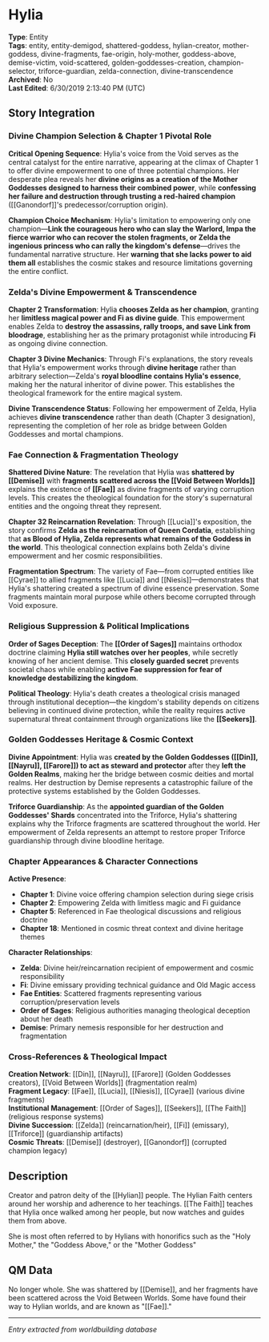 # Hylia

**Type**: Entity  
**Tags**: entity, entity-demigod, shattered-goddess, hylian-creator, mother-goddess, divine-fragments, fae-origin, holy-mother, goddess-above, demise-victim, void-scattered, golden-goddesses-creation, champion-selector, triforce-guardian, zelda-connection, divine-transcendence  
**Archived**: No  
**Last Edited**: 6/30/2019 2:13:40 PM (UTC)

## Story Integration

### Divine Champion Selection & Chapter 1 Pivotal Role
**Critical Opening Sequence**: Hylia's voice from the Void serves as the central catalyst for the entire narrative, appearing at the climax of Chapter 1 to offer divine empowerment to one of three potential champions. Her desperate plea reveals her **divine origins as a creation of the Mother Goddesses designed to harness their combined power**, while **confessing her failure and destruction through trusting a red-haired champion** ([[Ganondorf]]'s predecessor/corruption origin).

**Champion Choice Mechanism**: Hylia's limitation to empowering only one champion—**Link the courageous hero who can slay the Warlord, Impa the fierce warrior who can recover the stolen fragments, or Zelda the ingenious princess who can rally the kingdom's defense**—drives the fundamental narrative structure. Her **warning that she lacks power to aid them all** establishes the cosmic stakes and resource limitations governing the entire conflict.

### Zelda's Divine Empowerment & Transcendence
**Chapter 2 Transformation**: Hylia **chooses Zelda as her champion**, granting her **limitless magical power and Fi as divine guide**. This empowerment enables Zelda to **destroy the assassins, rally troops, and save Link from bloodrage**, establishing her as the primary protagonist while introducing **Fi** as ongoing divine connection.

**Chapter 3 Divine Mechanics**: Through Fi's explanations, the story reveals that Hylia's empowerment works through **divine heritage** rather than arbitrary selection—Zelda's **royal bloodline contains Hylia's essence**, making her the natural inheritor of divine power. This establishes the theological framework for the entire magical system.

**Divine Transcendence Status**: Following her empowerment of Zelda, Hylia achieves **divine transcendence** rather than death (Chapter 3 designation), representing the completion of her role as bridge between Golden Goddesses and mortal champions.

### Fae Connection & Fragmentation Theology
**Shattered Divine Nature**: The revelation that Hylia was **shattered by [[Demise]]** with **fragments scattered across the [[Void Between Worlds]]** explains the existence of **[[Fae]]** as divine fragments of varying corruption levels. This creates the theological foundation for the story's supernatural entities and the ongoing threat they represent.

**Chapter 32 Reincarnation Revelation**: Through [[Lucia]]'s exposition, the story confirms **Zelda as the reincarnation of Queen Cordatia**, establishing that **as Blood of Hylia, Zelda represents what remains of the Goddess in the world**. This theological connection explains both Zelda's divine empowerment and her cosmic responsibilities.

**Fragmentation Spectrum**: The variety of Fae—from corrupted entities like [[Cyrae]] to allied fragments like [[Lucia]] and [[Niesis]]—demonstrates that Hylia's shattering created a spectrum of divine essence preservation. Some fragments maintain moral purpose while others become corrupted through Void exposure.

### Religious Suppression & Political Implications
**Order of Sages Deception**: The **[[Order of Sages]]** maintains orthodox doctrine claiming **Hylia still watches over her peoples**, while secretly knowing of her ancient demise. This **closely guarded secret** prevents societal chaos while enabling **active Fae suppression for fear of knowledge destabilizing the kingdom**.

**Political Theology**: Hylia's death creates a theological crisis managed through institutional deception—the kingdom's stability depends on citizens believing in continued divine protection, while the reality requires active supernatural threat containment through organizations like the **[[Seekers]]**.

### Golden Goddesses Heritage & Cosmic Context
**Divine Appointment**: Hylia was **created by the Golden Goddesses ([[Din]], [[Nayru]], [[Farore]]) to act as steward and protector** after they **left the Golden Realms**, making her the bridge between cosmic deities and mortal realms. Her destruction by Demise represents a catastrophic failure of the protective systems established by the Golden Goddesses.

**Triforce Guardianship**: As the **appointed guardian of the Golden Goddesses' Shards** concentrated into the Triforce, Hylia's shattering explains why the Triforce fragments are scattered throughout the world. Her empowerment of Zelda represents an attempt to restore proper Triforce guardianship through divine bloodline heritage.

### Chapter Appearances & Character Connections
**Active Presence**:
- **Chapter 1**: Divine voice offering champion selection during siege crisis
- **Chapter 2**: Empowering Zelda with limitless magic and Fi guidance  
- **Chapter 5**: Referenced in Fae theological discussions and religious doctrine
- **Chapter 18**: Mentioned in cosmic threat context and divine heritage themes

**Character Relationships**:
- **Zelda**: Divine heir/reincarnation recipient of empowerment and cosmic responsibility
- **Fi**: Divine emissary providing technical guidance and Old Magic access
- **Fae Entities**: Scattered fragments representing various corruption/preservation levels
- **Order of Sages**: Religious authorities managing theological deception about her death
- **Demise**: Primary nemesis responsible for her destruction and fragmentation

### Cross-References & Theological Impact
**Creation Network**: [[Din]], [[Nayru]], [[Farore]] (Golden Goddesses creators), [[Void Between Worlds]] (fragmentation realm)  
**Fragment Legacy**: [[Fae]], [[Lucia]], [[Niesis]], [[Cyrae]] (various divine fragments)  
**Institutional Management**: [[Order of Sages]], [[Seekers]], [[The Faith]] (religious response systems)  
**Divine Succession**: [[Zelda]] (reincarnation/heir), [[Fi]] (emissary), [[Triforce]] (guardianship artifacts)  
**Cosmic Threats**: [[Demise]] (destroyer), [[Ganondorf]] (corrupted champion legacy)

## Description
Creator and patron deity of the [[Hylian]] people. The Hylian Faith centers around her worship and adherence to her teachings. [[The Faith]] teaches that Hylia once walked among her people, but now watches and guides them from above.

She is most often referred to by Hylians with honorifics such as the "Holy Mother," the "Goddess Above," or the "Mother Goddess"

## QM Data
No longer whole. She was shattered by [[Demise]], and her fragments have been scattered across the Void Between Worlds. Some have found their way to Hylian worlds, and are known as "[[Fae]]."

---
*Entry extracted from worldbuilding database*

